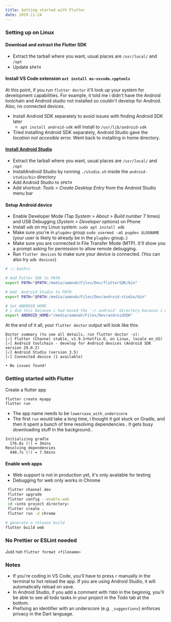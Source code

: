 ```yaml
---
title: Getting started with Flutter
date: 2019-11-24
---
```


### Setting up on Linux

#### Download and extract the Flutter SDK
  - Extract the tarball where you want, usual places are `/usr/local/` and `/opt`
  - Update `$PATH`

#### Install VS Code extension `ext install ms-vscode.cpptools`

At this point, if you run `flutter doctor` it'll look up your system for development capabilities. For example, it told me i didn't have the Android toolchain and Android studio not installed so couldn't develop for Android. Also, no connected devices.

- Install Android SDK separately to avoid issues with finding Android SDK later
  - `apt install android-sdk` will install to `/usr/lib/android-sdk`
- Tried installing Android SDK separately, Android Studio gave the _location not accesible_ error. Went back to installing in home directory.

#### [Install Android Studio](https://developer.android.com/studio/install)

  - Extract the tarball where you want, usual places are `/usr/local/` and `/opt`
  - InstallAndroid Studio  by running `./studio.sh` inside the `android-studio/bin` directory
  - Add Android Studio to `$PATH`
  - Add shortcut: _Tools > Create Desktop Entry_ from the Android Studio menu bar

#### Setup Android device

  - Enable Developer Mode (Tap _System > About > Build number_ 7 times) and USB Debugging (_System > Developer options_) on Phone 
  - Install `adb` on my Linux system: `sudo apt install adb`
  - Make sure you're in `plugdev` group `sudo usermod -aG pugdev $LOGNAME` (your user is  likely to already be in the `plugdev` group..)
  - Make sure you are connected in File Transfer Mode (MTP). It'll show you a prompt asking for permission to allow remote debugging.
  - Run `flutter devices` to make sure your device is connected. (You can also try `adb devices`)

```bash
# ~/.bashrc

# Add Futter SDK to PATH
export PATH="$PATH:/media/aamnah/Files/Dev/flutterSDK/bin"

# Add  Android Studio to PATH
export PATH="$PATH:/media/aamnah/Files/Dev/android-studio/bin"

# Set ANDROID_HOME
# i did this because i had moved the `~/.android` directory because i was low on space
export ANDROID_HOME="/media/aamnah/Files/Dev/androidSDK"
```

At the end of it all, your `flutter doctor` output will look like this:

```
Doctor summary (to see all details, run flutter doctor -v):
[✓] Flutter (Channel stable, v1.9.1+hotfix.6, on Linux, locale en_US)
[✓] Android toolchain - develop for Android devices (Android SDK version 29.0.2)
[✓] Android Studio (version 3.5)
[✓] Connected device (1 available)

• No issues found!
```

### Getting started with Flutter

Create a flutter app

```bash
flutter create myapp
flutter run
```

- The app name needs to be `lowercase_with_underscore`
- The first `run` would take a long time, i thought it got stuck on Gradle, and then it spent a bunch of time resolving dependencies.. It gets busy downloading stuff in the background..


```
Initializing gradle
  176.6s (!) = 3mins
Resolving dependencies
  448.7s (!) = 7.5mins
```

#### Enable web apps

- Web support is not in production yet, it's only available for testing
- Debugging for web only works in Chrome

```bash
 flutter channel dev
 flutter upgrade
 flutter config --enable-web
 cd <into project directory>
 flutter create .
 flutter run -d chrome
 ```

 ```bash
 # generate a release build
 flutter build web
 ```

 ### No Prettier or ESLint needed

 Just run `flutter format <filename>`

 ### Notes

 - If you're coding in VS Code, you'll have to press `r` manually in the terminal to hot reload the app. If you are using Android Studio, it will automatically reload on save.
 - In Android Studio, if you add a comment with `TODO` in the beginnig, you'll be able to see all todo tasks in your project in the Todo tab at the bottom.
 - Prefixing an identifier with an underscore (e.g. `_suggestions`) enforces privacy in the Dart language.
